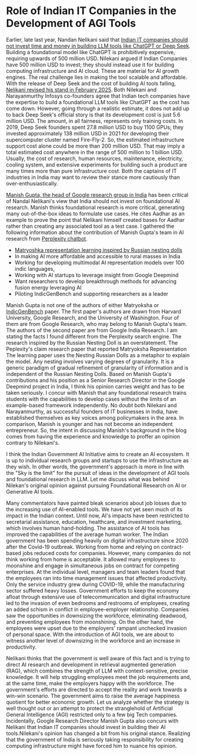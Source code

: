 # Role of Indian IT Companies in the Development of AGI Tools

Earlier, late last year, Nandan Nelikani said that [Indian IT companies should not invest time and money in building LLM tools like ChatGPT
or Deep Seek](https://timesofindia.indiatimes.com/business/india-business/india-shouldnt-build-another-llm-nandan-nilekani/articleshow/116269605.cms).
Building a foundational model like ChatGPT is prohibitively expensive, requiring upwards of 500 million USD. Nilekani argued if 
Indian Companies have 500 million USD to invest; they should instead use it for building computing infrastructure and AI cloud.
These are material for AI growth engines. The real challenge lies in making the tool scalable 
and affordable. With the release of Deep Seek and the cost of building AI tools falling, [Nelikani revised his stand in 
February 2025](https://economictimes.indiatimes.com/news/new-updates/why-infosys-co-founder-nandan-nilekani-feels-india-dont-need-a-china-type-deepseek-ai/articleshow/118528515.cms?from=mdr). 
Both Nilekani and Narayanmurthy Infosys co-founders agree that Indian tech companies have the expertise to build a foundational
LLM tools like ChatGPT as the cost has come down. However, going through a realistic estimate, it does not add up to back
Deep Seek's official story is that its development cost is just 5.6 million USD. The amount, in all fairness, represents only
training costs. In 2019, Deep Seek founders spent 27.8 million USD to buy 1100 GPUs; they invested approximately 138 million 
USD in 2021 for developing their supercomputer cluster named Fire-Fly-2. So, the estimated infrastructure support cost alone 
could be more than 200 million USD. That may imply a total estimated cost anywhere in the range of 500 million to 1 billion USD. Usually,
the cost of research, human resources, maintenance, electricity, cooling system, and extensive experiments for building such a 
product are many times more than pure infrastructure cost. Both the captains of IT industries in India may want to 
review their stance more cautiously than over-enthusiastically. 

[Manish Gupta, the head of Google research group in India](https://economictimes.indiatimes.com/tech/technology/google-research-india-head-disagrees-with-nandan-nilekani-says-india-must-build-llms/articleshow/115627015.cms) has been critical of Nandal Nelikani's view 
that India should not invest on foundational AI research. Manish thinks foundational research is more critical, generating
many out-of-the-box ideas to formulate use cases. He cites Aadhar as an example to prove the point that Nelikani himself created bases for
Aadhar rather than creating any associated tool as a test case. I gathered the following information about the contribution of
Manish Gupta's team in AI research from [Perplexity chatbot](https://www.perplexity.ai/hub/blog/introducing-perplexity-deep-research).
- [Matryoshka representation learning inspired by Russian nesting dolls](https://doi.org/10.48550/arXiv.2205.13147)
- In making AI more affordable and accessible to rural masses in India
- Working for developing multimodal AI representation models over 100 indic languages,
- Working with AI startups to leverage insight from Google Deepmind
- Want researchers to develop breakthrough methods for advancing fusion energy leveraging AI
- Piloting IndicGenBench and supporting researchers as a leader
   
Manish Gupta is not one of the authors of either Matryoksha or [IndicGenBench](https://arxiv.org/pdf/2404.16816) paper. 
The first paper's authors are drawn from Harvard University, Google Research, and the University of Washington. Four of them are from 
Google Research, who may belong to Manish Gupta's team. The authors of the second paper are from Google India Research. I am stating the 
facts I found different from the Perplexity search engine. The research inspired by the Russian Nesting Doll is an overstatement. The 
Peplexity's claim research paper that reported Matryoksha Representation
The learning paper uses the Nesting Russian Dolls as a metaphor to explain the model. Any nesting involves varying
degrees of granularity. It is a generic paradigm of gradual refinement of granularity of information and is independent of the Russian 
Nesting Dolls. Based on Manish Gupta's contributions and his position as a Senior Research Director in the Google Deepmind project
in India, I think his opinion carries weight and has to be taken seriously. I concur with Manish that any foundational research
trains students with the capabilities to develop cases without the limits of an example-based framework independently. No doubt both
Nilekani and Narayanmurthy, as successful founders of IT businesses in India, have established themselves as key voices among policymakers 
in the area. In comparison, Manish is younger and has not become an independent entrepreneur. So, the intent
in discussing Manish's background in the blog comes from having the experience and knowledge to proffer an opinion 
contrary to Nilekani's. 

I think the Indian Government AI Initiative aims to create an AI ecosystem. It is up to individual research groups and startups to 
use the infrastructure as they wish. In other words, the government's approach is more in line with the "Sky is the limit"  for the 
pursuit of ideas in the development of AGI tools and foundational research in LLM. Let me discuss what was behind Nilekan's original 
opinion against pursuing Foundational Research on AI or Generative AI tools.

Many commentators have painted bleak scenarios about job losses due to the increasing use of AI-enabled tools. We have not yet seen 
much of its impact in the Indian context. Until now, AI's impacts have been restricted to secretarial assistance, education, healthcare,
and investment marketing, which involves human hand-holding. The assistance of AI tools has improved the capabilities of the average
human worker. The Indian government has been spending heavily on digital infrastructure since 2020 after the Covid-19 outbreak. 
Working from home and relying on contract-based jobs reduced costs for companies. However, many companies do not think working from 
home is acceptable. It allowed many employees to moonshine and engage in simultaneous jobs on contract for competing enterprises. At 
the individual level, managers and team leaders found that the employees ran into time management issues that affected productivity. 
Only the service industry grew during COVID-19, while the manufacturing sector suffered heavy losses. Government efforts to keep the 
economy afloat through extensive use of telecommunication and digital infrastructure led to the invasion of even bedrooms and restrooms of 
employees, creating an added schism in conflict in employee-employer relationship. Companies saw the opportunities in downsizing the 
workforce, eliminating deadwood, and preventing employees from moonshining. On the other hand, the employees were upset due to the 
employers' rampant unchecked invasion of personal space. With the introduction of AGI tools, we are about to witness another level of 
downsizing in the workforce and an increase in productivity.

Nelikani thinks that the government is well aware of this fact and is trying to direct AI research and development in 
retrieval augmented generation (RAG), which combines the strength of LLM with context-sensitive, precise knowledge. It will help
struggling employees meet the job requirements and, at the same time, make the employers happy with the workforce. The government's 
efforts are directed to accept the reality and work towards a win-win scenario. The government aims to raise the 
average happiness quotient for better economic growth. Let us analyze whether the strategy is well thought out or an attempt
to protect the stranglehold of Artificial General Intelligence (AGI) restricted only to a few big Tech companies. Incidentally,
Google Research Director Manish Gupta also concurs with Nelikani that Indian IT companies should invest in
building their AI tools.Nilekani's opinion has changed a bit from his original stance. Realizing that the government of India is 
seriously taking responsibility for creating computing infrastructure might have forced him to nuance his opinion. 
